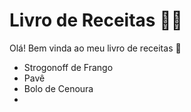 # Livro de Receitas :woman_cook:

Olá! Bem vinda ao meu livro de receitas :wave:

- Strogonoff de Frango
- Pavê
- Bolo de Cenoura
- 

